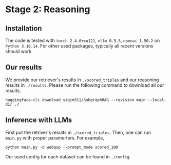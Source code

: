 # Stage 2: Reasoning

## Installation
The code is tested with `torch 2.4.0+cu121`, `vllm 0.5.5`, `openai 1.50.2` on `Python 3.10.14`. For other used packages, typically all recent versions should work.

## Our results
We provide our retriever's results in `./scored_triples` and our reasoning results in `./results`. Please run the following command to download all our results.

```
huggingface-cli download siqim311/SubgraphRAG --revision main --local-dir ./
```


## Inference with LLMs
First put the retriver's results in `./scored_triples`. Then, one can run `main.py` with proper paramerters. For example,

```
python main.py -d webqsp --prompt_mode scored_100
```

Our used config for each dataset can be found in `./config`.

